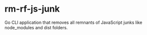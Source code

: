 # rm-rf-js-junk
Go CLI application that removes all remnants of JavaScript junks like node_modules and dist folders.
